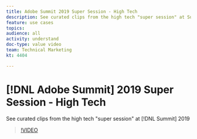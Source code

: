 ```yaml
---
title: Adobe Summit 2019 Super Session - High Tech
description: See curated clips from the high tech "super session" at Summit 2019
feature: use cases
topics: 
audience: all
activity: understand
doc-type: value video
team: Technical Marketing
kt: 4404

---
```


# [!DNL Adobe Summit] 2019 Super Session - High Tech

See curated clips from the high tech "super session" at [!DNL Summit] 2019

>[!VIDEO](https://video.tv.adobe.com/v/30548/?quality=12)
